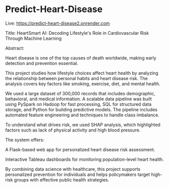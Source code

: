 # Predict-Heart-Disease

Live: https://predict-heart-disease2.onrender.com


Title:
HeartSmart AI: Decoding Lifestyle's Role in Cardiovascular Risk Through Machine Learning

Abstract:

Heart disease is one of the top causes of death worldwide, making early detection and prevention essential.

This project studies how lifestyle choices affect heart health by analyzing the relationship between personal habits and heart disease risk. The analysis covers key factors like smoking, exercise, diet, and mental health.

We used a large dataset of 300,000 records that includes demographic, behavioral, and medical information. A scalable data pipeline was built using PySpark on Hadoop for fast processing, SQL for structured data storage, and Python for building predictive models. The pipeline includes automated feature engineering and techniques to handle class imbalance.

To understand what drives risk, we used SHAP analysis, which highlighted factors such as lack of physical activity and high blood pressure.

The system offers:

A Flask-based web app for personalized heart disease risk assessment.

Interactive Tableau dashboards for monitoring population-level heart health.

By combining data science with healthcare, this project supports personalized prevention for individuals and helps policymakers target high-risk groups with effective public health strategies.